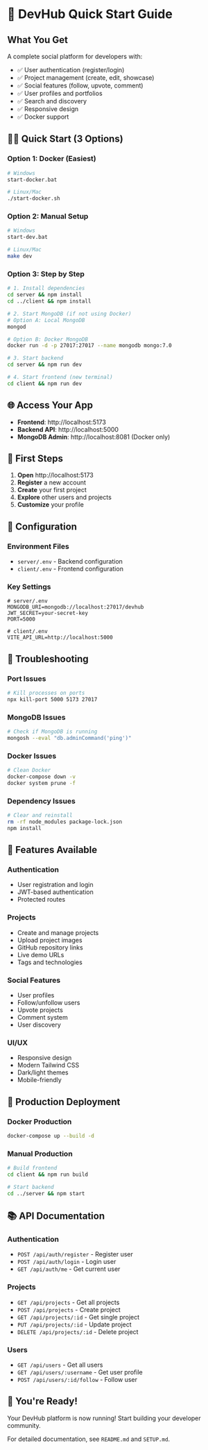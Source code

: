 # 🚀 DevHub Quick Start Guide

## What You Get

A complete social platform for developers with:
- ✅ User authentication (register/login)
- ✅ Project management (create, edit, showcase)
- ✅ Social features (follow, upvote, comment)
- ✅ User profiles and portfolios
- ✅ Search and discovery
- ✅ Responsive design
- ✅ Docker support

## 🏃‍♂️ Quick Start (3 Options)

### Option 1: Docker (Easiest)
```bash
# Windows
start-docker.bat

# Linux/Mac
./start-docker.sh
```

### Option 2: Manual Setup
```bash
# Windows
start-dev.bat

# Linux/Mac
make dev
```

### Option 3: Step by Step
```bash
# 1. Install dependencies
cd server && npm install
cd ../client && npm install

# 2. Start MongoDB (if not using Docker)
# Option A: Local MongoDB
mongod

# Option B: Docker MongoDB
docker run -d -p 27017:27017 --name mongodb mongo:7.0

# 3. Start backend
cd server && npm run dev

# 4. Start frontend (new terminal)
cd client && npm run dev
```

## 🌐 Access Your App

- **Frontend**: http://localhost:5173
- **Backend API**: http://localhost:5000
- **MongoDB Admin**: http://localhost:8081 (Docker only)

## 🎯 First Steps

1. **Open** http://localhost:5173
2. **Register** a new account
3. **Create** your first project
4. **Explore** other users and projects
5. **Customize** your profile

## 🔧 Configuration

### Environment Files
- `server/.env` - Backend configuration
- `client/.env` - Frontend configuration

### Key Settings
```env
# server/.env
MONGODB_URI=mongodb://localhost:27017/devhub
JWT_SECRET=your-secret-key
PORT=5000

# client/.env  
VITE_API_URL=http://localhost:5000
```

## 🐛 Troubleshooting

### Port Issues
```bash
# Kill processes on ports
npx kill-port 5000 5173 27017
```

### MongoDB Issues
```bash
# Check if MongoDB is running
mongosh --eval "db.adminCommand('ping')"
```

### Docker Issues
```bash
# Clean Docker
docker-compose down -v
docker system prune -f
```

### Dependency Issues
```bash
# Clear and reinstall
rm -rf node_modules package-lock.json
npm install
```

## 📱 Features Available

### Authentication
- User registration and login
- JWT-based authentication
- Protected routes

### Projects
- Create and manage projects
- Upload project images
- GitHub repository links
- Live demo URLs
- Tags and technologies

### Social Features
- User profiles
- Follow/unfollow users
- Upvote projects
- Comment system
- User discovery

### UI/UX
- Responsive design
- Modern Tailwind CSS
- Dark/light themes
- Mobile-friendly

## 🚀 Production Deployment

### Docker Production
```bash
docker-compose up --build -d
```

### Manual Production
```bash
# Build frontend
cd client && npm run build

# Start backend
cd ../server && npm start
```

## 📚 API Documentation

### Authentication
- `POST /api/auth/register` - Register user
- `POST /api/auth/login` - Login user
- `GET /api/auth/me` - Get current user

### Projects
- `GET /api/projects` - Get all projects
- `POST /api/projects` - Create project
- `GET /api/projects/:id` - Get single project
- `PUT /api/projects/:id` - Update project
- `DELETE /api/projects/:id` - Delete project

### Users
- `GET /api/users` - Get all users
- `GET /api/users/:username` - Get user profile
- `POST /api/users/:id/follow` - Follow user

## 🎉 You're Ready!

Your DevHub platform is now running! Start building your developer community.

For detailed documentation, see `README.md` and `SETUP.md`.
 
